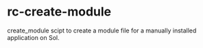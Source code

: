 # rc-create-module
create_module scipt to create a module file for a manually installed application on Sol.  
